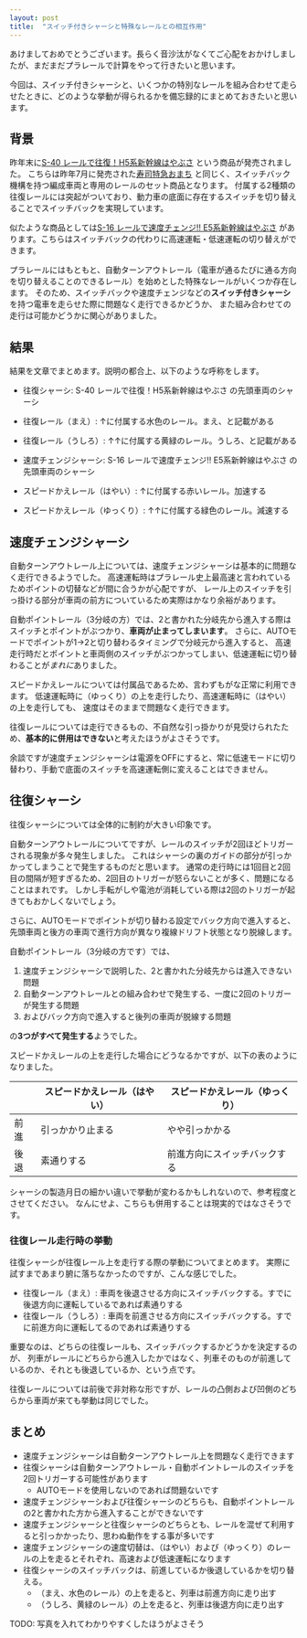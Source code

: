```yaml
---
layout: post
title:  "スイッチ付きシャーシと特殊なレールとの相互作用"
---
```


あけましておめでとうございます。長らく音沙汰がなくてご心配をおかけしましたが、まだまだプラレールで計算をやって行きたいと思います。

今回は、スイッチ付きシャーシと、いくつかの特別なレールを組み合わせて走らせたときに、どのような挙動が得られるかを備忘録的にまとめておきたいと思います。

## 背景
昨年末に[S-40 レールで往復！H5系新幹線はやぶさ](https://takaratomymall.jp/shop/g/g4904810175025/) という商品が発売されました。
こちらは昨年7月に発売された[寿司特急おまち](https://www.takaratomy.co.jp/products/plarail/tettei/set/sushi/) と同じく、スイッチバック機構を持つ編成車両と専用のレールのセット商品となります。
付属する2種類の往復レールには突起がついており、動力車の底面に存在するスイッチを切り替えることでスイッチバックを実現しています。

似たような商品としては[S-16 レールで速度チェンジ!! E5系新幹線はやぶさ](https://takaratomymall.jp/shop/g/g4904810619079/) があります。こちらはスイッチバックの代わりに高速運転・低速運転の切り替えができます。

プラレールにはもともと、自動ターンアウトレール（電車が通るたびに通る方向を切り替えることのできるレール）を始めとした特殊なレールがいくつか存在します。
そのため、スイッチバックや速度チェンジなどの**スイッチ付きシャーシ**を持つ電車を走らせた際に問題なく走行できるかどうか、
また組み合わせての走行は可能かどうかに関心がありました。

## 結果
結果を文章でまとめます。説明の都合上、以下のような呼称をします。
- 往復シャーシ: S-40 レールで往復！H5系新幹線はやぶさ の先頭車両のシャーシ
- 往復レール（まえ）: ↑に付属する水色のレール。まえ、と記載がある
- 往復レール（うしろ）: ↑↑に付属する黄緑のレール。うしろ、と記載がある

- 速度チェンジシャーシ: S-16 レールで速度チェンジ!! E5系新幹線はやぶさ の先頭車両のシャーシ
- スピードかえレール（はやい）: ↑に付属する赤いレール。加速する
- スピードかえレール（ゆっくり）: ↑↑に付属する緑色のレール。減速する

## 速度チェンジシャーシ
自動ターンアウトレール上については、速度チェンジシャーシは基本的に問題なく走行できるようでした。
高速運転時はプラレール史上最高速と言われているためポイントの切替などが間に合うかが心配ですが、
レール上のスイッチを引っ掛ける部分が車両の前方についているため実際はかなり余裕があります。

自動ポイントレール（3分岐の方）では、2と書かれた分岐先から進入する際はスイッチとポイントがぶつかり、**車両が止まってしまいます**。
さらに、AUTOモードでポイントが1→2と切り替わるタイミングで分岐元から進入すると、
高速走行時だとポイントと車両側のスイッチがぶつかってしまい、低速運転に切り替わることが*まれに*ありました。

スピードかえレールについては付属品であるため、言わずもがな正常に利用できます。
低速運転時に（ゆっくり）の上を走行したり、高速運転時に（はやい）の上を走行しても、
速度はそのままで問題なく走行できます。

往復レールについては走行できるもの、不自然な引っ掛かりが見受けられたため、**基本的に併用はできない**と考えたほうがよさそうです。

余談ですが速度チェンジシャーシは電源をOFFにすると、常に低速モードに切り替わり、手動で底面のスイッチを高速運転側に変えることはできません。

## 往復シャーシ
往復シャーシについては全体的に制約が大きい印象です。

自動ターンアウトレールについてですが、レールのスイッチが2回ほどトリガーされる現象が多々発生しました。
これはシャーシの裏のガイドの部分が引っかかってしまうことで発生するものだと思います。
通常の走行時には1回目と2回目の間隔が短すぎるため、2回目のトリガーが怒らないことが多く、問題になることはまれです。
しかし手転がしや電池が消耗している際は2回のトリガーが起きてもおかしくないでしょう。

さらに、AUTOモードでポイントが切り替わる設定でバック方向で進入すると、先頭車両と後方の車両で進行方向が異なり複線ドリフト状態となり脱線します。

自動ポイントレール（3分岐の方です）では、
1. 速度チェンジシャーシで説明した、2と書かれた分岐先からは進入できない問題
2. 自動ターンアウトレールとの組み合わせで発生する、一度に2回のトリガーが発生する問題
3. およびバック方向で進入すると後列の車両が脱線する問題

の**3つがすべて発生する**ようでした。

スピードかえレールの上を走行した場合にどうなるかですが、以下の表のようになりました。

|        | スピードかえレール（はやい） | スピードかえレール（ゆっくり） |
| ------ | ------------------------ | ------------------------ |
| 前進  | 引っかかり止まる            | やや引っかかる               |
| 後退 | 素通りする                 | 前進方向にスイッチバックする    |

シャーシの製造月日の細かい違いで挙動が変わるかもしれないので、参考程度とさせてください。
なんにせよ、こちらも併用することは現実的ではなさそうです。

### 往復レール走行時の挙動
往復シャーシが往復レール上を走行する際の挙動についてまとめます。
実際に試すまであまり腑に落ちなかったのですが、こんな感じでした。

- 往復レール（まえ）: 車両を後退させる方向にスイッチバックする。すでに後退方向に運転しているであれば素通りする
- 往復レール（うしろ）: 車両を前進させる方向にスイッチバックする。すでに前進方向に運転してるのであれば素通りする

重要なのは、どちらの往復レールも、スイッチバックするかどうかを決定するのが、
列車がレールにどちらから進入したかではなく、列車そのものが前進しているのか、それとも後退しているか、という点です。


往復レールについては前後で非対称な形ですが、レールの凸側および凹側のどちらから車両が来ても挙動は同じでした。

## まとめ
- 速度チェンジシャーシは自動ターンアウトレール上を問題なく走行できます
- 往復シャーシは自動ターンアウトレール・自動ポイントレールのスイッチを2回トリガーする可能性があります
    - AUTOモードを使用しないのであれば問題ないです
- 速度チェンジシャーシおよび往復シャーシのどちらも、自動ポイントレールの2と書かれた方から進入することができないです
- 速度チェンジシャーシと往復シャーシのどちらとも、レールを混ぜて利用すると引っかかったり、思わぬ動作をする事が多いです
- 速度チェンジシャーシの速度切替は、（はやい）および（ゆっくり）のレールの上を走るとそれぞれ、高速および低速運転になります
- 往復シャーシのスイッチバックは、前進しているか後退しているかを切り替える。
    - （まえ、水色のレール）の上を走ると、列車は前進方向に走り出す
    - （うしろ、黄緑のレール）の上を走ると、列車は後退方向に走り出す

TODO: 写真を入れてわかりやすくしたほうがよさそう